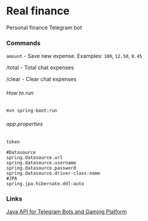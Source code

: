 # Real finance
Personal finance Telegram bot

### Commands

`amount` - Save new expense. Examples: `100`, `12.50`, `0.45`

/total - Total chat expenses

/clear - Clear chat expenses

###### How to run
`mvn spring-boot:run`

###### app.properties
```
token

#Datasource
spring.datasource.url
spring.datasource.username
spring.datasource.password
spring.datasource.driver-class-name
#JPA
spring.jpa.hibernate.ddl-auto
```

### Links
[Java API for Telegram Bots and Gaming Platform](https://github.com/pengrad/java-telegram-bot-api)